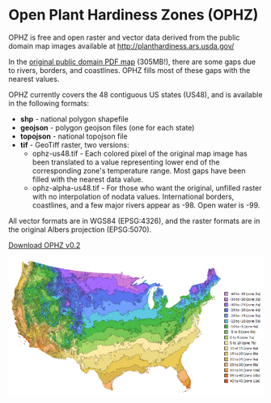Open Plant Hardiness Zones (OPHZ)
===

OPHZ is free and open raster and vector data derived from the public domain map images available at http://planthardiness.ars.usda.gov/

In the [original public domain PDF map](http://planthardiness.ars.usda.gov/PHZMWeb/Images/All_states_halfzones_poster_rgb_300dpi.pdf) (305MB!), there are some gaps due to rivers, borders, and coastlines.  OPHZ fills most of these gaps with the nearest values.

OPHZ currently covers the 48 contiguous US states (US48), and is available in the following formats:
* **shp** - national polygon shapefile
* **geojson** - polygon geojson files (one for each state)
* **topojson** - national topojson file
* **tif** - GeoTiff raster, two versions:
  * ophz-us48.tif - Each colored pixel of the original map image has been translated to a value representing lower end of the corresponding zone's temperature range.  Most gaps have been filled with the nearest data value.
  * ophz-alpha-us48.tif - For those who want the original, unfilled raster with no interpolation of nodata values.  International borders, coastlines, and a few major rivers appear as -98.  Open water is -99.

All vector formats are in WGS84 (EPSG:4326), and the raster formats are in the original Albers projection (EPSG:5070).

[Download OPHZ v0.2](https://github.com/kgjenkins/ophz/archive/v0.2.zip)

![ophz](ophz.png)

